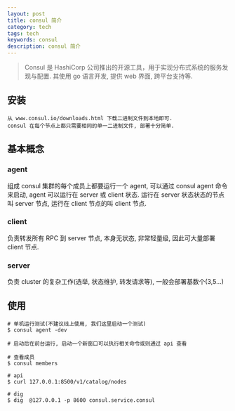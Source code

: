 ```yaml
---
layout: post
title: consul 简介
category: tech
tags: tech
keywords: consul
description: consul 简介
---
```


> Consul 是 HashiCorp 公司推出的开源工具，用于实现分布式系统的服务发现与配置. 其使用 go 语言开发, 提供 web 界面, 跨平台支持等.

## 安装

```
从 www.consul.io/downloads.html 下载二进制文件到本地即可.
consul 在每个节点上都只需要相同的单一二进制文件, 部署十分简单.
```

## 基本概念

### agent

组成 consul 集群的每个成员上都要运行一个 agent, 可以通过 consul agent 命令来启动, agent 可以运行在 server 或 client 状态. 运行在 server 状态状态的节点叫 server 节点, 运行在 client 节点的叫 client 节点.

### client

负责转发所有 RPC 到 server 节点, 本身无状态, 非常轻量级, 因此可大量部署 client 节点.

### server

负责 cluster 的复杂工作(选举, 状态维护, 转发请求等), 一般会部署基数个(3,5...)

## 使用

```
# 单机运行测试(不建议线上使用, 我们这里启动一个测试)
$ consul agent -dev

# 启动后在前台运行, 启动一个新窗口可以执行相关命令或则通过 api 查看

# 查看成员
$ consul members

# api
$ curl 127.0.0.1:8500/v1/catalog/nodes

# dig
$ dig  @127.0.0.1 -p 8600 consul.service.consul

```

